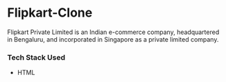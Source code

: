 # Flipkart-Clone

Flipkart Private Limited is an Indian e-commerce company, headquartered in Bengaluru, and incorporated in Singapore as a private limited company.


### Tech Stack Used
- HTML
